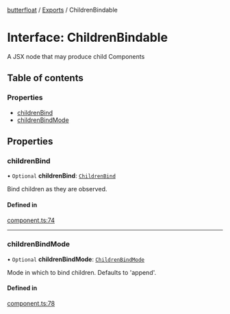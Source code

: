 [butterfloat](../README.md) / [Exports](../modules.md) / ChildrenBindable

# Interface: ChildrenBindable

A JSX node that may produce child Components

## Table of contents

### Properties

- [childrenBind](ChildrenBindable.md#childrenbind)
- [childrenBindMode](ChildrenBindable.md#childrenbindmode)

## Properties

### childrenBind

• `Optional` **childrenBind**: [`ChildrenBind`](../modules.md#childrenbind)

Bind children as they are observed.

#### Defined in

[component.ts:74](https://github.com/WorldMaker/butterfloat/blob/098685f/component.ts#L74)

___

### childrenBindMode

• `Optional` **childrenBindMode**: [`ChildrenBindMode`](../modules.md#childrenbindmode)

Mode in which to bind children. Defaults to 'append'.

#### Defined in

[component.ts:78](https://github.com/WorldMaker/butterfloat/blob/098685f/component.ts#L78)
